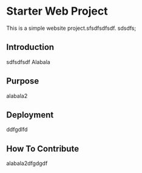 # Starter Web Project

This is a simple website project.sfsdfsdfsdf. sdsdfs;

## Introduction
sdfsdfsdf
Alabala
## Purpose

alabala2
## Deployment
ddfgdlfd
## How To Contribute
alabala2dfgdgdf